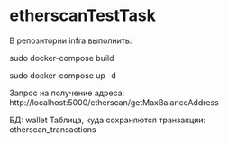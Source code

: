 # etherscanTestTask

В репозитории infra выполнить:

sudo docker-compose build

sudo docker-compose up -d

Запрос на получение адреса:
http://localhost:5000/etherscan/getMaxBalanceAddress

БД: wallet
Таблица, куда сохраняются транзакции: etherscan_transactions
